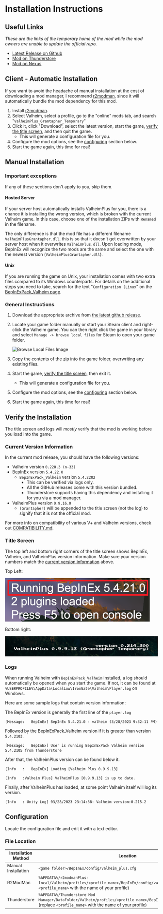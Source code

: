 # Installation Instructions

## Useful Links
*These are the links of the temporary home of the mod while the mod owners are unable to update the official repo.*
* [Latest Release on Github](https://github.com/Grantapher/ValheimPlus/releases/latest)
* [Mod on Thunderstore](https://valheim.thunderstore.io/package/Grantapher/ValheimPlus_Grantapher_Temporary/)
* [Mod on Nexus](https://www.nexusmods.com/valheim/mods/2323)

## Client - Automatic Installation

If you want to avoid the headache of manual installation at the cost of downloading a mod manager, I recommend [r2modman](https://valheim.thunderstore.io/package/ebkr/r2modman/), since it will automatically bundle the mod dependency for this mod.

1. Install [r2modman](https://valheim.thunderstore.io/package/ebkr/r2modman/).
2. Select Valheim, select a profile, go to the "online" mods tab, and search "`ValheimPlus_Grantapher_Temporary`"
3. Click it, click "Download", select the latest version, start the game, [verify the title screen](#verify-the-installation), and then quit the game.
    * This will generate a configuration file for you.
4. Configure the mod options, see the [configuring](#configuration) section below.
5. Start the game again, this time for real!

## Manual Installation

### Important exceptions
If any of these sections don't apply to you, skip them.

#### Hosted Server
If your server host automatically installs ValheimPlus for you, there is a chance it is installing the wrong version, which is broken with the current Valheim game. In this case, choose one of the installation ZIPs with `Renamed` in the filename.

The only difference is that the mod file has a different filename `ValheimPlusGrantapher.dll`, this is so that it doesn't get overwritten by your server host when it overwrites `ValheimPlus.dll`. Upon loading mods, BepInEx will recognize the two mods are the same and select the one with the newest version (`ValheimPlusGrantapher.dll`).

#### Unix
If you are running the game on Unix, your installation comes with two extra files compared to its Windows counterparts. For details on the additional steps you need to take, search for the text "`Configuration (Linux`" on the [BepInExPack_Valheim page](https://valheim.thunderstore.io/package/denikson/BepInExPack_Valheim/).

### General Instructions
1. Download the appropriate archive from [the latest github release](https://github.com/Grantapher/ValheimPlus/releases/latest).
2. Locate your game folder manually or start your Steam client and right-click the Valheim game. You can then right click the game in your library and select `Manage -> browse local files` for Steam to open your game folder.

    ![Browse Local Files Image](./resources/images/nav_steam_local_files.png)
3. Copy the contents of the zip into the game folder, overwriting any existing files.
4. Start the game, [verify the title screen](#verify-the-installation), then exit it.
    * This will generate a configuration file for you.
5. Configure the mod options, see the [configuring](#configuration) section below.
6. Start the game again, this time for real!

## Verify the Installation
The title screen and logs will *mostly* verify that the mod is working before you load into the game.

### Current Version Information

In the current mod release, you should have the following versions:
* Valheim version `0.220.3 (n-33)`
* BepInEx version `5.4.22.0`
  * `BepInExPack_Valheim` version `5.4.2202`
    * This can be verified via logs only.
    * All the GitHub releases come with this version bundled.
    * Thunderstore supports having this dependency and installing it for you via a mod manager.
* ValheimPlus version `0.9.16.0`
  * `(Grantapher)` will be appended to the title screen (not the log) to signify that it is not the official mod.

For more info on compatibility of various V+ and Valheim versions, check out [COMPATIBILITY.md](COMPATIBILITY.md).

### Title Screen
The top left and bottom right corners of the title screen shows BepInEx, Valheim, and ValheimPlus version information. Make sure your version numbers match the [current version information](#current-version-information) above.

Top Left:

![Top Left](resources/images/top-left.png)

Bottom right:

![Bottom right](resources/images/bottom-right.png)

### Logs

When running Valheim with `BepInExPack_Valheim` installed, a log should automatically be opened when you start the game. If not, it can be found at `%USERPROFILE%\AppData\LocalLow\IronGate\Valheim\Player.log` on Windows.

Here are some sample logs that contain version information:

The BepInEx version is generally the first line of the `player.log`
```
[Message:   BepInEx] BepInEx 5.4.21.0 - valheim (3/28/2023 9:32:11 PM)
```

Followed by the BepInExPack_Valheim version if it is greater than version `5.4.2103`.

```
[Message:   BepInEx] User is running BepInExPack Valheim version 5.4.2105 from Thunderstore
```

After that, the ValheimPlus version can be found below it.
```
[Info   :   BepInEx] Loading [Valheim Plus 0.9.9.13]
```

```
[Info   :Valheim Plus] ValheimPlus [0.9.9.13] is up to date.
```

Finally, after ValheimPlus has loaded, at some point Valheim itself will log its version.
```
[Info   : Unity Log] 03/28/2023 23:14:38: Valheim version:0.215.2
```




## Configuration

Locate the configuration file and edit it with a text editor.

### File Location
| Installation Method | Location                                                                                                                                                                 |
|---------------------|--------------------------------------------------------------------------------------------------------------------------------------------------------------------------|
| Manual Installation | `<game folder>/BepInEx/config/valheim_plus.cfg`                                                                                                                          |
| R2ModMan            | `%APPDATA%/r2modmanPlus-local/Valheim/profiles/<profile_name>/BepInEx/config/valheim_plus.cfg` (replace `<profile_name>` with the name of your profile)                  |
| Thunderstore        | `%APPDATA%/Thunderstore Mod Manager/DataFolder/Valheim/profiles/<profile_name>/BepInEx/config/valheim_plus.cfg` (replace `<profile_name>` with the name of your profile) |
